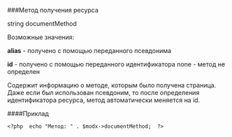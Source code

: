 ###Метод получения ресурса

string documentMethod

Возможные значения:

**alias** - получено с помощью переданного псевдонима

**id** - получено с помощью переданного идентификатора
none - метод не определен

Содержит информацию о методе, которым было получена страница. Даже если был использован псевдоним, то после определения идентификатора ресурса, метод автоматически меняется на id.

####Приклад

    <?php  echo "Метод: " . $modx->documentMethod;  ?>